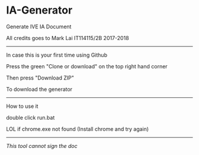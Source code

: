 # IA-Generator

Generate IVE IA Document

All credits goes to Mark Lai IT114115/2B 2017-2018

********************************************************************
In case this is your first time using Github

Press the green "Clone or download" on the top right hand corner

Then press "Download ZIP"

To download the generator
********************************************************************
How to use it

double click run.bat

LOL if chrome.exe not found (Install chrome and try again)
********************************************************************

*This tool cannot sign the doc*
